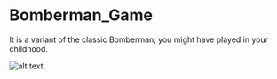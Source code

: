 # Bomberman_Game
It is a variant of the classic Bomberman, you might have played in your childhood. 

![alt text](https://www.google.co.in/imgres?imgurl=http%3A%2F%2Fimg2.game-oldies.com%2Fsites%2Fdefault%2Ffiles%2Fsnaps%2Fnintendo-nes%2Fbomberman-usa.png&imgrefurl=http%3A%2F%2Fgame-oldies.com%2Fplay-online%2Fbomberman-nintendo-nes&docid=FNAxP_p2P4nhEM&tbnid=apybKjB0W5ybXM%3A&vet=10ahUKEwir_LLCr5XYAhUVSI8KHR79DhIQMwhpKAEwAQ..i&w=256&h=240&client=ubuntu&bih=668&biw=1301&q=Bomber%20man%20game&ved=0ahUKEwir_LLCr5XYAhUVSI8KHR79DhIQMwhpKAEwAQ&iact=mrc&uact=8)
